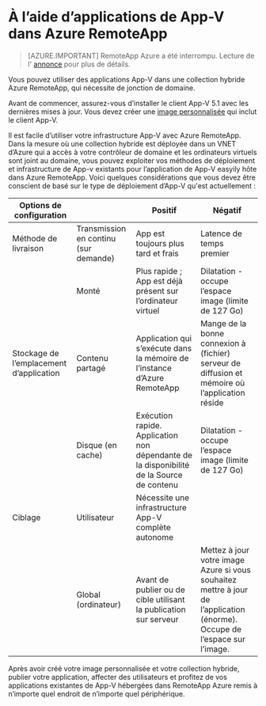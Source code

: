 <properties
    pageTitle="Avec App-V applications RemoteApp Azure | Microsoft Azure"
    description="Apprenez à utiliser les applications de App-V dans Azure RemoteApp."
    services="remoteapp"
    documentationCenter=""
    authors="ericorman"
    manager="mbaldwin" />

<tags
    ms.service="remoteapp"
    ms.workload="compute"
    ms.tgt_pltfrm="na"
    ms.devlang="na"
    ms.topic="article"
    ms.date="08/15/2016" 
    ms.author="elizapo" />



# <a name="using-app-v-apps-in-azure-remoteapp"></a>À l’aide d’applications de App-V dans Azure RemoteApp

> [AZURE.IMPORTANT]
> RemoteApp Azure a été interrompu. Lecture de l' [annonce](https://go.microsoft.com/fwlink/?linkid=821148) pour plus de détails.

Vous pouvez utiliser des applications App-V dans une collection hybride Azure RemoteApp, qui nécessite de jonction de domaine.

Avant de commencer, assurez-vous d’installer le client App-V 5.1 avec les dernières mises à jour. Vous devez créer une [image personnalisée](remoteapp-create-custom-image.md) qui inclut le client App-V.  

Il est facile d’utiliser votre infrastructure App-V avec Azure RemoteApp. Dans la mesure où une collection hybride est déployée dans un VNET d’Azure qui a accès à votre contrôleur de domaine et les ordinateurs virtuels sont joint au domaine, vous pouvez exploiter vos méthodes de déploiement et infrastructure de App-v existants pour l’application de App-V easyily hôte dans Azure RemoteApp. Voici quelques considérations que vous devez être conscient de basé sur le type de déploiement d’App-V qu'est actuellement :

| Options de configuration |                       | Positif                                                               | Négatif                                                                                              |
|-----------------------|-----------------------|------------------------------------------------------------------------|-------------------------------------------------------------------------------------------------------|
| Méthode de livraison       | Transmission en continu (sur demande) | App est toujours plus tard et frais                                     | Latence de temps premier                                                                                    |
|                       | Monté               | Plus rapide ; App est déjà présent sur l’ordinateur virtuel                              | Dilatation - occupe l’espace image (limite de 127 Go)                                                           |
| Stockage de l’emplacement d’application  | Contenu partagé        | Application qui s’exécute dans la mémoire de l’instance d’Azure RemoteApp                         | Mange de la bonne connexion à (fichier) serveur de diffusion et mémoire où l’application réside                      |
|                       | Disque (en cache)         | Exécution rapide. Application non dépendante de la disponibilité de la Source de contenu | Dilatation - occupe l’espace image (limite de 127 Go)                                                           |
| Ciblage             | Utilisateur                  | Nécessite une infrastructure App-V complète autonome                          |                                                                                                       |
|                       | Global (ordinateur)      |  Avant de publier ou de cible utilisant la publication sur serveur                         |  Mettez à jour votre image Azure si vous souhaitez mettre à jour de l’application (énorme). Occupe de l’espace sur l’image. |

 Après avoir créé votre image personnalisée et votre collection hybride, publier votre application, affecter des utilisateurs et profitez de vos applications existantes de App-V hébergées dans RemoteApp Azure remis à n’importe quel endroit de n’importe quel périphérique.

